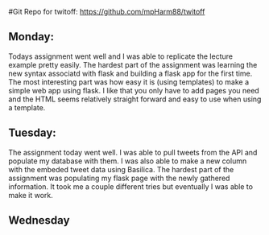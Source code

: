 #Git Repo for twitoff: https://github.com/mpHarm88/twitoff


## Monday:

Todays assignment went well and I was able to replicate the lecture example pretty easily. The hardest part of the assignment was learning the new syntax associatd with flask and building a flask app for the first time. The most interesting part was how easy it is (using templates) to make a simple web app using flask. I like that you only have to add pages you need and the HTML seems relatively straight forward and easy to use when using a template.


## Tuesday:

The assignment today went well. I was able to pull tweets from the API and populate my database with them. I was also able to make a new column with the embeded tweet data using Basilica. The hardest part of the assignment was populating my flask page with the newly gathered information. It took me a couple different tries but eventually I was able to make it work.

## Wednesday


